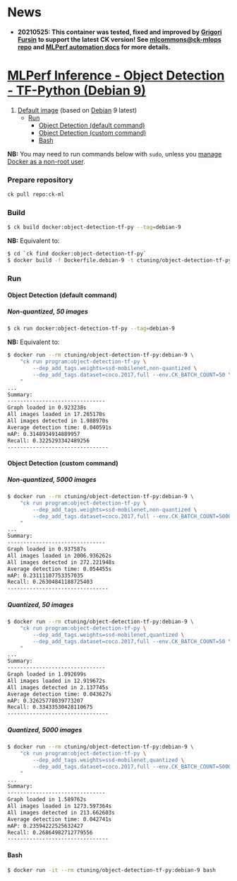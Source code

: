 # News 
* **20210525: This container was tested, fixed and improved by [Grigori Fursin](https://cKnowledge.io/@gfursin) to support the latest CK version! 
  See [mlcommons@ck-mlops repo](https://github.com/mlcommons/ck-mlops) and [MLPerf automation docs](https://github.com/mlcommons/ck/blob/master/docs/mlperf-automation/README.md) for more details.**

# [MLPerf Inference - Object Detection - TF-Python (Debian 9)](https://hub.docker.com/r/ctuning/object-detection-tf-py:debian-9)

1. [Default image](#image_default) (based on [Debian](https://hub.docker.com/_/debian/) 9 latest)
    - [Run](#image_default_run)
        - [Object Detection (default command)](#image_default_run_default)
        - [Object Detection (custom command)](#image_default_run_custom)
        - [Bash](#image_default_run_bash)

**NB:** You may need to run commands below with `sudo`, unless you
[manage Docker as a non-root user](https://docs.docker.com/install/linux/linux-postinstall/#manage-docker-as-a-non-root-user).


### Prepare repository
```bash
ck pull repo:ck-ml
```

<a name="image_default_build"></a>
### Build
```bash
$ ck build docker:object-detection-tf-py --tag=debian-9

```
**NB:** Equivalent to:
```bash
$ cd `ck find docker:object-detection-tf-py`
$ docker build -f Dockerfile.debian-9 -t ctuning/object-detection-tf-py:debian-9 .
```

<a name="image_default_run"></a>
### Run

<a name="image_default_run_default"></a>
#### Object Detection (default command)

##### Non-quantized, 50 images
```bash
$ ck run docker:object-detection-tf-py --tag=debian-9
```
**NB:** Equivalent to:
```bash
$ docker run --rm ctuning/object-detection-tf-py:debian-9 \
    "ck run program:object-detection-tf-py \
        --dep_add_tags.weights=ssd-mobilenet,non-quantized \
        --dep_add_tags.dataset=coco.2017,full --env.CK_BATCH_COUNT=50 \
    "
...
Summary:
-------------------------------
Graph loaded in 0.923238s
All images loaded in 17.265170s
All images detected in 1.988970s
Average detection time: 0.040591s
mAP: 0.3148934914889957
Recall: 0.3225293342489256
--------------------------------
```

<a name="image_default_run_custom"></a>
#### Object Detection (custom command)

##### Non-quantized, 5000 images
```bash
$ docker run --rm ctuning/object-detection-tf-py:debian-9 \
    "ck run program:object-detection-tf-py \
        --dep_add_tags.weights=ssd-mobilenet,non-quantized \
        --dep_add_tags.dataset=coco.2017,full --env.CK_BATCH_COUNT=5000 \
    "
...
Summary:
-------------------------------
Graph loaded in 0.937587s
All images loaded in 2006.936262s
All images detected in 272.221948s
Average detection time: 0.054455s
mAP: 0.23111107753357035
Recall: 0.26304841188725403
--------------------------------
```

##### Quantized, 50 images
```bash
$ docker run --rm ctuning/object-detection-tf-py:debian-9 \
    "ck run program:object-detection-tf-py \
        --dep_add_tags.weights=ssd-mobilenet,quantized \
        --dep_add_tags.dataset=coco.2017,full --env.CK_BATCH_COUNT=50 \
    "
...
Summary:
-------------------------------
Graph loaded in 1.092699s
All images loaded in 12.919672s
All images detected in 2.137745s
Average detection time: 0.043627s
mAP: 0.32625778039773207
Recall: 0.33433530428110675
--------------------------------
```

##### Quantized, 5000 images
```bash
$ docker run --rm ctuning/object-detection-tf-py:debian-9 \
    "ck run program:object-detection-tf-py \
        --dep_add_tags.weights=ssd-mobilenet,quantized \
        --dep_add_tags.dataset=coco.2017,full --env.CK_BATCH_COUNT=5000 \
    "
...
Summary:
-------------------------------
Graph loaded in 1.589762s
All images loaded in 1273.597364s
All images detected in 213.662603s
Average detection time: 0.042741s
mAP: 0.23594222525632427
Recall: 0.26864982712779556
--------------------------------
```

<a name="image_default_run_bash"></a>
#### Bash
```bash
$ docker run -it --rm ctuning/object-detection-tf-py:debian-9 bash
```
